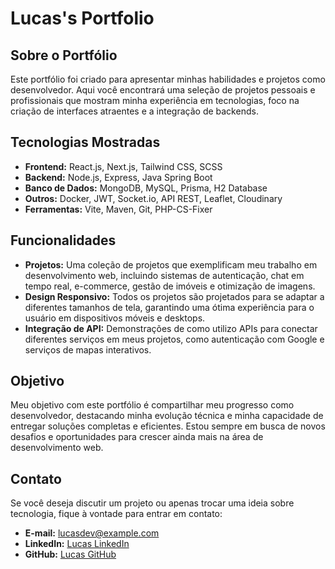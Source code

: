 # Lucas's Portfolio

## Sobre o Portfólio

Este portfólio foi criado para apresentar minhas habilidades e projetos como desenvolvedor. Aqui você encontrará uma seleção de projetos pessoais e profissionais que mostram minha experiência em tecnologias, foco na criação de interfaces atraentes e a integração de backends.

## Tecnologias Mostradas

- **Frontend:** React.js, Next.js, Tailwind CSS, SCSS
- **Backend:** Node.js, Express, Java Spring Boot
- **Banco de Dados:** MongoDB, MySQL, Prisma, H2 Database
- **Outros:** Docker, JWT, Socket.io, API REST, Leaflet, Cloudinary
- **Ferramentas:** Vite, Maven, Git, PHP-CS-Fixer

## Funcionalidades

- **Projetos:** Uma coleção de projetos que exemplificam meu trabalho em desenvolvimento web, incluindo sistemas de autenticação, chat em tempo real, e-commerce, gestão de imóveis e otimização de imagens.
- **Design Responsivo:** Todos os projetos são projetados para se adaptar a diferentes tamanhos de tela, garantindo uma ótima experiência para o usuário em dispositivos móveis e desktops.
- **Integração de API:** Demonstrações de como utilizo APIs para conectar diferentes serviços em meus projetos, como autenticação com Google e serviços de mapas interativos.

## Objetivo

Meu objetivo com este portfólio é compartilhar meu progresso como desenvolvedor, destacando minha evolução técnica e minha capacidade de entregar soluções completas e eficientes. Estou sempre em busca de novos desafios e oportunidades para crescer ainda mais na área de desenvolvimento web.

## Contato

Se você deseja discutir um projeto ou apenas trocar uma ideia sobre tecnologia, fique à vontade para entrar em contato:

- **E-mail:** lucasdev@example.com
- **LinkedIn:** [Lucas LinkedIn](https://www.linkedin.com/in/lucasdev)
- **GitHub:** [Lucas GitHub](https://github.com/lucasdev)
